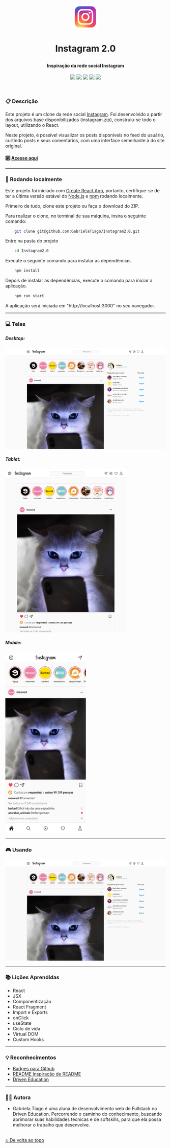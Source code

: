 <p align="center">
    <img src="public/favicon.ico" height="80px"/>
</p>

# <p align="center">Instagram 2.0</p>

#### <p align = "center">Inspiração da rede social Instagram</p>

<p align = "center" >

   <img src="https://img.shields.io/badge/React-20232A?style=for-the-badge&logo=react&logoColor=61DAFB"  height="30px"/>

   <img src="https://img.shields.io/badge/CSS3-1572B6?style=for-the-badge&logo=css3&logoColor=white"  height="30px"/>

   <img src="https://img.shields.io/badge/JavaScript-323330?style=for-the-badge&logo=javascript&logoColor=F7DF1E"  height="30px"/>

   <img src="https://img.shields.io/badge/Vercel-000000?style=for-the-badge&logo=vercel&logoColor=white"  height="30px"/>

   <img src="https://img.shields.io/badge/prettier-1A2C34?style=for-the-badge&logo=prettier&logoColor=F7BA3E"  height="30px"/>
</p>

$~$

### :clipboard: Descrição

Este projeto é um clone da rede social [Instagram](https://www.instagram.com). Foi desenvolvido a partir dos arquivos base disponibilizados (instagram.zip), construiu-se todo o layout, utilizando o React.

Neste projeto, é possível visualizar os posts disponíveis no feed do usuário, curtindo posts e seus comentários, com uma interface semelhante à do site original.

#### #️⃣ [Acesse aqui](https://instagram2-0-lovat.vercel.app)

---

### :rocket: Rodando localmente

Este projeto foi iniciado com [Create React App](https://github.com/facebook/create-react-app), portanto, certifique-se de ter a última versão estável do [Node.js](https://nodejs.org/en/download) e [npm](https://www.npmjs.com/) rodando localmente.

Primeiro de tudo, clone este projeto ou faça o download do ZIP.

Para realizar o clone, no terminal de sua máquina, insira o seguinte comando:

```bash
    git clone git@github.com:GabrielaTiago/Instagram2.0.git
```

Entre na pasta do projeto

```bash
    cd Instagram2.0
```

Execute o seguinte comando para instalar as dependências.

```bash
    npm install
```

Depois de instalar as dependências, execute o comando para iniciar a aplicação.

```bash
    npm run start
```

A aplicação será iniciada em "http://localhost:3000" no seu navegador.

---

### :computer: Telas

##### Desktop:

![viewing the app on a large screen](screens/large.png)

##### Tablet:

![viewing the app on a medium screen](screens/medium.png)

##### Mobile:

![viewing the app on a mobile screen](screens/mobile.png)

---

### 🎮 Usando

![viewing the app on a large screen](screens/large-screen.gif)

---

### :books: Lições Aprendidas

- React
- JSX
- Componentização
- React Fragment
- Import e Exports
- onClick
- useState
- Ciclo de vida
- Virtual DOM
- Custom Hooks

---

### :bulb: Reconhecimentos

- [Badges para Github](https://github.com/alexandresanlim/Badges4-README.md-Profile#-database-)
- [README Inspiração de README](https://gist.github.com/luanalessa/7f98467a5ed62d00dcbde67d4556a1e4#file-readme-md)
- [Driven Education](https://www.driven.com.br)

---

### 👩‍🦱 Autora

- Gabriela Tiago é uma aluna de desenvolvimento web de Fullstack na Driven Education. Percorrendo o caminho do conhecimento, buscando aprimorar suas habilidades técnicas e de softskills, para que ela possa melhorar o trabalho que desenvolve.

<br>[🔝 De volta ao topo](#instagram-20)<br>
